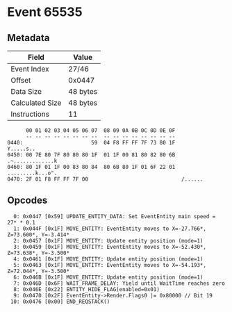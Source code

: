 # Event 65535

## Metadata

| Field           | Value    |
|-----------------|----------|
| Event Index     | 27/46    |
| Offset          | 0x0447   |
| Data Size       | 48 bytes |
| Calculated Size | 48 bytes |
| Instructions    | 11       |

```
      00 01 02 03 04 05 06 07  08 09 0A 0B 0C 0D 0E 0F
      -- -- -- -- -- -- -- --  -- -- -- -- -- -- -- --
0440:                      59  04 F8 FF FF 7F 73 80 1F         Y.....s..
0450: 00 7E 80 7F 80 80 80 1F  01 1F 00 81 80 82 80 6B  .~.............k
0460: 80 1F 01 1F 00 83 80 84  80 6B 80 1F 01 6F 22 01  .........k...o".
0470: 2F 01 F8 FF FF 7F 00                              /......         
```

## Opcodes

```
  0: 0x0447 [0x59] UPDATE_ENTITY_DATA: Set EventEntity main speed = 27* * 0.1
  1: 0x044F [0x1F] MOVE_ENTITY: EventEntity moves to X=-27.766*, Z=73.600*, Y=-3.414*
  2: 0x0457 [0x1F] MOVE_ENTITY: Update entity position (mode=1)
  3: 0x0459 [0x1F] MOVE_ENTITY: EventEntity moves to X=-52.430*, Z=73.638*, Y=-3.500*
  4: 0x0461 [0x1F] MOVE_ENTITY: Update entity position (mode=1)
  5: 0x0463 [0x1F] MOVE_ENTITY: EventEntity moves to X=-54.193*, Z=72.044*, Y=-3.500*
  6: 0x046B [0x1F] MOVE_ENTITY: Update entity position (mode=1)
  7: 0x046D [0x6F] WAIT_FRAME_DELAY: Yield until WaitTime reaches zero
  8: 0x046E [0x22] ENTITY_HIDE_FLAG(enabled=0x01)
  9: 0x0470 [0x2F] EventEntity->Render.Flags0 |= 0x80000 // Bit 19
 10: 0x0476 [0x00] END_REQSTACK()
```
